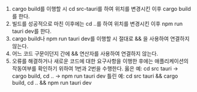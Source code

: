1. cargo build를 이행할 시 cd src-tauri를 하여 위치를 변경시킨 이후 cargo build를 한다.
2. 빌드를 성공적으로 마친 이후에는 cd ..를 하여 위치를 변경시킨 이후 npm run tauri dev를 한다.
3. cargo build나 npm run tauri dev를 이행할 시 절대로 && 을 사용하여 연결하지 않는다.
4. 어느 코드 구문이던지 간에 && 연산자를 사용하여 연결하지 않는다.
5. 오류를 해결하거나 새로운 코드에 대한 요구사항을 이행한 후에는 애플리케이션의 작동여부를 확인하기 위하여 1번과 2번을 수행한다.
옳은 예: cd src tauri -> cargo build, cd .. -> npm run tauri dev
틀린 예: cd src tauri && cargo build, cd .. && npm run tauri dev